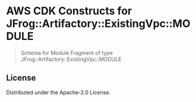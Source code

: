 # AWS CDK Constructs for JFrog::Artifactory::ExistingVpc::MODULE

> Schema for Module Fragment of type JFrog::Artifactory::ExistingVpc::MODULE


## License

Distributed under the Apache-2.0 License.

